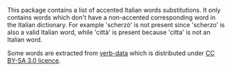 This package contains a list of accented Italian words substitutions.
It only contains words which don't have a non-accented corresponding word in the Italian dictionary.
For example 'scherzò' is not present since 'scherzo' is also a valid Italian word, while 'città' is present because 'citta' is not an Italian word.

Some words are extracted from [verb-data](https://github.com/ian-hamlin/verb-data) which is distributed under [CC BY-SA 3.0 licence](https://creativecommons.org/licenses/by-sa/3.0/).